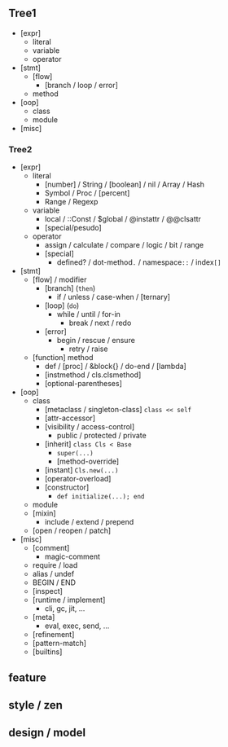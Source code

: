 ## Tree1
- [expr]
  - literal
  - variable
  - operator
- [stmt]
  - [flow]
    - [branch / loop / error]
  - method
- [oop]
  - class
  - module
- [misc]
### Tree2
- [expr]
  - literal
    - [number] / String / [boolean] / nil / Array / Hash
    - Symbol / Proc / [percent]
    - Range / Regexp
  - variable
    - local / ::Const / $global / @instattr / @@clsattr
    - [special/pesudo]
  - operator
    - assign / calculate / compare / logic / bit / range 
    - [special]
      - defined? / dot-method`.` / namespace`::` / index`[]`
- [stmt]  
  - [flow] / modifier
    - [branch] (`then`)
      - if / unless / case-when / [ternary]
    - [loop] (`do`)
      - while / until / for-in
        - break / next / redo
    - [error]
      - begin / rescue / ensure 
        - retry / raise
  - [function] method
    - def / [proc] / &block{} / do-end / [lambda]
    - [instmethod / cls.clsmethod]
    - [optional-parentheses]
- [oop]  
  - class
    - [metaclass / singleton-class] `class << self`
    - [attr-accessor]
    - [visibility / access-control] 
      - public / protected / private
    - [inherit] `class Cls < Base`
      - `super(...)`
      - [method-override]
    - [instant] `Cls.new(...)`
    - [operator-overload]
    - [constructor]
      - `def initialize(...); end`
  - module
  - [mixin] 
    - include / extend / prepend
  - [open / reopen / patch]
- [misc]
  - [comment] 
    - magic-comment
  - require / load
  - alias / undef
  - BEGIN / END
  - [inspect]
  - [runtime / implement]
    - cli, gc, jit, ...
  - [meta]
    - eval, exec, send, ...
  - [refinement]
  - [pattern-match]
  - [builtins]

## feature
## style / zen
## design / model
